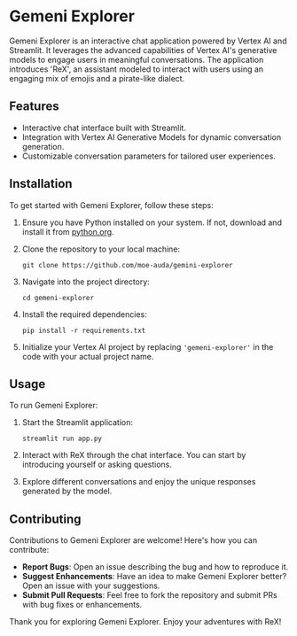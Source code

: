
# Gemeni Explorer

Gemeni Explorer is an interactive chat application powered by Vertex AI and Streamlit. It leverages the advanced capabilities of Vertex AI's generative models to engage users in meaningful conversations. The application introduces 'ReX', an assistant modeled to interact with users using an engaging mix of emojis and a pirate-like dialect.

## Features

- Interactive chat interface built with Streamlit.
- Integration with Vertex AI Generative Models for dynamic conversation generation.
- Customizable conversation parameters for tailored user experiences.

## Installation

To get started with Gemeni Explorer, follow these steps:

1. Ensure you have Python installed on your system. If not, download and install it from [python.org](https://www.python.org/).

2. Clone the repository to your local machine:
   ```
   git clone https://github.com/moe-auda/gemini-explorer
   ```

3. Navigate into the project directory:
   ```
   cd gemeni-explorer
   ```

4. Install the required dependencies:
   ```
   pip install -r requirements.txt
   ```

5. Initialize your Vertex AI project by replacing `'gemeni-explorer'` in the code with your actual project name.

## Usage

To run Gemeni Explorer:

1. Start the Streamlit application:
   ```
   streamlit run app.py
   ```

2. Interact with ReX through the chat interface. You can start by introducing yourself or asking questions.

3. Explore different conversations and enjoy the unique responses generated by the model.

## Contributing

Contributions to Gemeni Explorer are welcome! Here's how you can contribute:

- **Report Bugs**: Open an issue describing the bug and how to reproduce it.
- **Suggest Enhancements**: Have an idea to make Gemeni Explorer better? Open an issue with your suggestions.
- **Submit Pull Requests**: Feel free to fork the repository and submit PRs with bug fixes or enhancements.


Thank you for exploring Gemeni Explorer. Enjoy your adventures with ReX!
